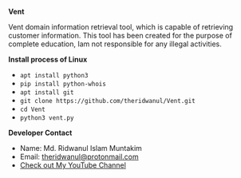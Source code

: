 **Vent**

Vent domain information retrieval tool, which is capable of retrieving customer information. This tool has been created for the purpose of complete education, Iam not responsible for any illegal activities.

**Install process of Linux**
* `apt install python3`
* `pip install python-whois`
* `apt install git`
* `git clone https://github.com/theridwanul/Vent.git`
* `cd Vent`
* `python3 vent.py`

**Developer Contact**
* Name: Md. Ridwanul Islam Muntakim
* Email: theridwanul@protonmail.com
* [Check out My YouTube Channel](https://www.youtube.com/channel/UCjoSXq_wRK1U9uwiv3fXFkQ)